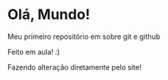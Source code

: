 # Olá, Mundo!
 Meu primeiro repositório em sobre git e github

 Feito em aula! :)
 
 Fazendo alteração diretamente pelo site!
